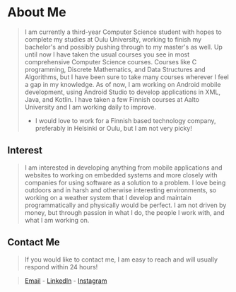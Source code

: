 # About Me
> I am currently a third-year Computer Science student with hopes to complete my studies at Oulu University, working to finish my bachelor's and possibly pushing through to my master's as well.
> Up until now I have taken the usual courses you see in most comprehensive Computer Science courses. Courses like C programming, Discrete Mathematics, and Data Structures and Algorithms, but I have been sure to take many courses wherever I feel a gap in my knowledge.
> As of now, I am working on Android mobile development, using Android Studio to develop applications in XML, Java, and Kotlin.
> I have taken a few Finnish courses at Aalto University and I am working daily to improve.
>
>  - I would love to work for a Finnish based technology company, preferably in Helsinki or Oulu, but I am not very picky!

## Interest
> I am interested in developing anything from mobile applications and websites to working on embedded systems and more closely with companies for using software as a solution to a problem. I love being outdoors and in harsh and otherwise interesting environments, so working on a weather system that I develop and maintain programmatically and physically would be perfect. I am not driven by money, but through passion in what I do, the people I work with, and what I am working on.

## Contact Me
> If you would like to contact me, I am easy to reach and will usually respond within 24 hours!



> [Email](mailto:shawnhoefling@gmail.com) - [LinkedIn](https://www.linkedin.com/in/shawn-hoefling-46260b152/) - [Instagram](https://www.instagram.com/shawnhoefling/)


<!--
**shawnhoefling/shawnhoefling** is a ✨ _special_ ✨ repository because its `README.md` (this file) appears on your GitHub profile.

Here are some ideas to get you started:

- 🔭 I’m currently working on ...
- 🌱 I’m currently learning ...
- 👯 I’m looking to collaborate on ...
- 🤔 I’m looking for help with ...
- 💬 Ask me about ...
- 📫 How to reach me: ...
- 😄 Pronouns: ...
- ⚡ Fun fact: ...
-->
